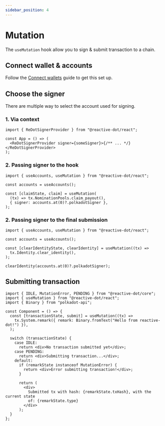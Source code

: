 ```yaml
---
sidebar_position: 4
---
```


# Mutation

The `useMutation` hook allow you to sign & submit transaction to a chain.

## Connect wallet & accounts

Follow the [Connect wallets](./connect-wallets.md) guide to get this set up.

## Choose the signer

There are multiple way to select the account used for signing.

### 1. Via context

```tsx
import { ReDotSignerProvider } from "@reactive-dot/react";

const App = () => (
  <ReDotSignerProvider signer={someSigner}>{/** ... */}</ReDotSignerProvider>
);
```

### 2. Passing signer to the hook

```tsx
import { useAccounts, useMutation } from "@reactive-dot/react";

const accounts = useAccounts();

const [claimState, claim] = useMutation(
  (tx) => tx.NominationPools.claim_payout(),
  { signer: accounts.at(0)?.polkadotSigner },
);
```

### 2. Passing signer to the final submission

```tsx
import { useAccounts, useMutation } from "@reactive-dot/react";

const accounts = useAccounts();

const [clearIdentityState, clearIdentity] = useMutation((tx) =>
  tx.Identity.clear_identity(),
);

clearIdentity(accounts.at(0)?.polkadotSigner);
```

## Submitting transaction

```tsx
import { IDLE, MutationError, PENDING } from "@reactive-dot/core";
import { useMutation } from "@reactive-dot/react";
import { Binary } from "polkadot-api";

const Component = () => {
  const [transactionState, submit] = useMutation((tx) =>
    tx.System.remark({ remark: Binary.fromText("Hello from reactive-dot!") }),
  );

  switch (transactionState) {
    case IDLE:
      return <div>No transaction submitted yet</div>;
    case PENDING:
      return <div>Submitting transaction...</div>;
    default:
      if (remarkState instanceof MutationError) {
        return <div>Error submitting transaction!</div>;
      }

      return (
        <div>
          Submitted tx with hash: {remarkState.txHash}, with the current state
          of: {remarkState.type}
        </div>
      );
  }
};
```
